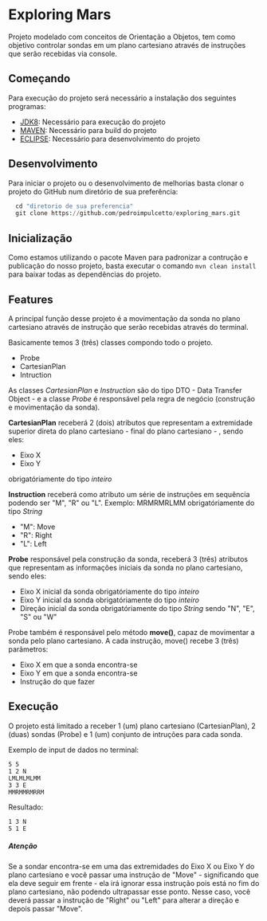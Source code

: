 # Exploring Mars

Projeto modelado com conceitos de Orientação a Objetos, tem como objetivo controlar sondas em um plano cartesiano através de instruções que serão recebidas via console.

## Começando

Para execução do projeto será necessário a instalação dos seguintes programas:

- [JDK8](https://www.oracle.com/java/technologies/javase/javase8u211-later-archive-downloads.html): Necessário para execução do projeto
- [MAVEN](https://maven.apache.org/download.cgi): Necessário para build do projeto
- [ECLIPSE](https://www.eclipse.org/downloads/download.php?file=/technology/epp/downloads/release/2020-06/R/eclipse-jee-2020-06-R-win32-x86_64.zip&mirror_id=576): Necessário para desenvolvimento do projeto

## Desenvolvimento

Para iniciar o projeto ou o desenvolvimento de melhorias basta clonar o projeto do GitHub num diretório de sua preferência:

```python
  cd "diretorio de sua preferencia"
  git clone https://github.com/pedroimpulcetto/exploring_mars.git
```

## Inicialização

Como estamos utilizando o pacote Maven para padronizar a contrução e publicação do nosso projeto, basta executar o comando `mvn clean install` para baixar todas as dependências do projeto.

## Features

A principal função desse projeto é a movimentação da sonda no plano cartesiano através de instrução que serão recebidas através do terminal.

Basicamente temos 3 (três) classes compondo todo o projeto.

- Probe
- CartesianPlan
- Intruction

As classes _CartesianPlan_ e _Instruction_ são do tipo DTO - Data Transfer Object - e a classe _Probe_ é responsável pela regra de negócio (construção e movimentação da sonda).

**CartesianPlan** receberá 2 (dois) atributos que representam a extremidade superior direta do plano cartesiano - final do plano cartesiano - , sendo eles:

- Eixo X
- Eixo Y

obrigatóriamente do tipo _inteiro_

**Instruction** receberá como atributo um série de instruções em sequência podendo ser "M", "R" ou "L".
Exemplo: MRMRMRLMM
obrigatóriamente do tipo _String_

- "M": Move
- "R": Right
- "L": Left

**Probe** responsável pela construção da sonda, receberá 3 (três) atributos que representam as informações iniciais da sonda no plano cartesiano, sendo eles:

- Eixo X inicial da sonda
  obrigatóriamente do tipo _inteiro_
- Eixo Y inicial da sonda
  obrigatóriamente do tipo _inteiro_
- Direção inicial da sonda
  obrigatóriamente do tipo _String_ sendo "N", "E", "S" ou "W"

Probe também é responsável pelo método **move()**, capaz de movimentar a sonda pelo plano cartesiano. A cada instrução, move() recebe 3 (três) parâmetros:

- Eixo X em que a sonda encontra-se
- Eixo Y em que a sonda encontra-se
- Instrução do que fazer

## Execução

O projeto está limitado a receber 1 (um) plano cartesiano (CartesianPlan), 2 (duas) sondas (Probe) e 1 (um) conjunto de intruções para cada sonda.

Exemplo de input de dados no terminal:

```
5 5
1 2 N
LMLMLMLMM
3 3 E
MMRMMRMRRM
```

Resultado:

```
1 3 N
5 1 E
```

##### Atenção

Se a sondar encontra-se em uma das extremidades do Eixo X ou Eixo Y do plano cartesiano e você passar uma instrução de "Move" - significando que ela deve seguir em frente - ela irá ignorar essa instrução pois está no fim do plano cartesiano, não podendo ultrapassar esse ponto.
Nesse caso, você deverá passar a instrução de "Right" ou "Left" para alterar a direção e depois passar "Move".
